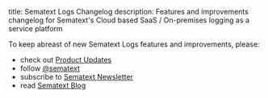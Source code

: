 title: Sematext Logs Changelog
description: Features and improvements changelog for Sematext's Cloud based SaaS / On-premises logging as a service platform 

To keep abreast of new Sematext Logs features and improvements, please:

  - check out [Product Updates](https://sematext.com/product-updates)
  - follow [@sematext](http://twitter.com/sematext)
  - subscribe to [Sematext Newsletter](https://sematext.com/)
  - read [Sematext Blog](https://sematext.com/blog)
